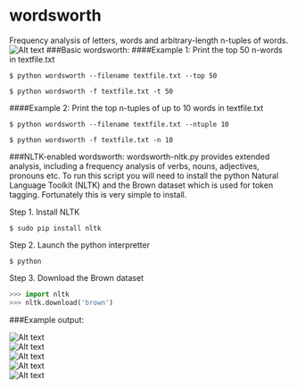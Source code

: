 wordsworth
==========
Frequency analysis of letters, words and arbitrary-length n-tuples of words.
![Alt text](/screenshots/screenshot5.png?raw=true "screenshot5.png")
###Basic wordsworth:
####Example 1: Print the top 50 n-words in textfile.txt
```
$ python wordsworth --filename textfile.txt --top 50
```

```
$ python wordsworth -f textfile.txt -t 50
```
####Example 2: Print the top n-tuples of up to 10 words in textfile.txt
```
$ python wordsworth --filename textfile.txt --ntuple 10
```
```
$ python wordsworth -f textfile.txt -n 10
```
###NLTK-enabled wordsworth:
wordsworth-nltk.py provides extended analysis, including a frequency analysis of verbs, nouns, adjectives, pronouns etc.
To run this script you will need to install the python Natural Language Toolkit (NLTK)
and the Brown dataset which is used for token tagging. Fortunately this is very simple to install.

Step 1. Install NLTK 
```
$ sudo pip install nltk
```
Step 2. Launch the python interpretter
```
$ python
```
Step 3. Download the Brown dataset
```python
>>> import nltk
>>> nltk.download('brown')
```

###Example output:

![Alt text](/screenshots/screenshot1.png?raw=true "screenshot1.png")
<br>
![Alt text](/screenshots/screenshot2.png?raw=true "screenshot2.png")
<br>
![Alt text](/screenshots/screenshot3.png?raw=true "screenshot3.png")
<br>
![Alt text](/screenshots/screenshot4.png?raw=true "screenshot4.png")
<br>
![Alt text](/screenshots/screenshot6.png?raw=true "screenshot6.png")
